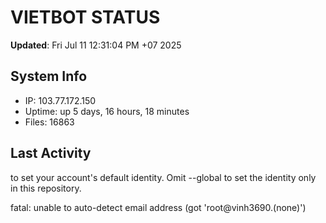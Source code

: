 # VIETBOT STATUS
**Updated**: Fri Jul 11 12:31:04 PM +07 2025

## System Info
- IP: 103.77.172.150
- Uptime: up 5 days, 16 hours, 18 minutes
- Files: 16863

## Last Activity

to set your account's default identity.
Omit --global to set the identity only in this repository.

fatal: unable to auto-detect email address (got 'root@vinh3690.(none)')
